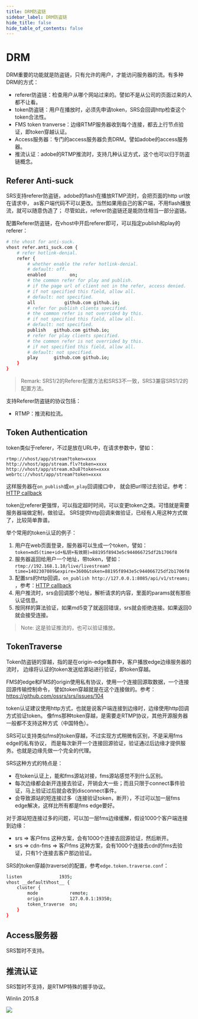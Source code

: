 ```yaml
---
title: DRM防盗链
sidebar_label: DRM防盗链
hide_title: false
hide_table_of_contents: false
---
```


# DRM

DRM重要的功能就是防盗链，只有允许的用户，才能访问服务器的流。有多种DRM的方式：
* referer防盗链：检查用户从哪个网站过来的。譬如不是从公司的页面过来的人都不让看。
* token防盗链：用户在播放时，必须先申请token，SRS会回调http检查这个token合法性。
* FMS token tranverse：边缘RTMP服务器收到每个连接，都去上行节点验证，即token穿越认证。
* Access服务器：专门的access服务器负责DRM。譬如adobe的access服务器。
* 推流认证：adobe的RTMP推流时，支持几种认证方式，这个也可以归于防盗链概念。

<a name='refer-authentication'></a>
<a name='refer-autisuck'></a>

## Referer Anti-suck

SRS支持referer防盗链，adobe的flash在播放RTMP流时，会把页面的http url放在请求中，
as客户端代码不可以更改。当然如果用自己的客户端，不用flash播放流，就可以随意伪造了；
尽管如此，referer防盗链还是能防住相当一部分盗链。

配置Referer防盗链，在vhost中开启referer即可，可以指定publish和play的referer：

```bash
# the vhost for anti-suck.
vhost refer.anti_suck.com {
    # refer hotlink-denial.
    refer {
        # whether enable the refer hotlink-denial.
        # default: off.
        enabled         on;
        # the common refer for play and publish.
        # if the page url of client not in the refer, access denied.
        # if not specified this field, allow all.
        # default: not specified.
        all           github.com github.io;
        # refer for publish clients specified.
        # the common refer is not overrided by this.
        # if not specified this field, allow all.
        # default: not specified.
        publish   github.com github.io;
        # refer for play clients specified.
        # the common refer is not overrided by this.
        # if not specified this field, allow all.
        # default: not specified.
        play      github.com github.io;
    }
}
```

> Remark: SRS1/2的Referer配置方法和SRS3不一致，SRS3兼容SRS1/2的配置方法。

支持Referer防盗链的协议包括：

* RTMP：推流和拉流。

## Token Authentication

token类似于referer，不过是放在URL中，在请求参数中，譬如：

```
rtmp://vhost/app/stream?token=xxxx
http://vhost/app/stream.flv?token=xxxx
http://vhost/app/stream.m3u8?token=xxxx
webrtc://vhost/app/stream?token=xxxx
```

这样服务器在`on_publish`或`on_play`回调接口中， 就会把url带过去验证。参考：[HTTP callback](./http-callback.md)

token比referer更强悍，可以指定超时时间，可以变更token之类。可惜就是需要服务器端做定制，做验证。
SRS提供http回调来做验证，已经有人用这种方式做了，比较简单靠谱。

举个常用的token认证的例子：

1. 用户在web页面登录，服务器可以生成一个token，譬如：`token=md5(time+id+私钥+有效期)=88195f8943e5c944066725df2b1706f8`
1. 服务器返回给用户一个地址，带token，譬如：`rtmp://192.168.1.10/live/livestream?time=1402307089&expire=3600&token=88195f8943e5c944066725df2b1706f8`
1. 配置srs的http回调，`on_publish http://127.0.0.1:8085/api/v1/streams;` ，参考：[HTTP callback](./http-callback.md#config-srs)
1. 用户推流时，srs会回调那个地址，解析请求的内容，里面的params就有那些认证信息。
1. 按同样的算法验证，如果md5变了就返回错误，srs就会拒绝连接。如果返回0就会接受连接。

> Note: 这是验证推流的，也可以验证播放。

## TokenTraverse

Token防盗链的穿越，指的是在origin-edge集群中，客户播放edge边缘服务器的流时，
边缘将认证的token发送给源站进行验证，即token穿越。

FMS的edge和FMS的origin使用私有协议，使用一个连接回源取数据，一个连接回源传输控制命令，
譬如token穿越就是在这个连接做的。参考：https://github.com/ossrs/srs/issues/104

token认证建议使用http方式，也就是说客户端连接到边缘时，边缘使用http回调方式验证token。
像fms那种token穿越，是需要走RTMP协议，其他开源服务器一般都不支持这种方式（中国特色）。

SRS可以支持类似fms的token穿越，不过实现方式稍微有区别，不是采用fms edge的私有协议，
而是每次新开一个连接回源验证，验证通过后边缘才提供服务。也就是边缘先做一个完全的代理。

SRS这种方式的特点是：
* 在token认证上，能和fms源站对接，fms源站感觉不到什么区别。
* 每次边缘都会新开连接去验证，开销会大一些；而且只限于connect事件验证，马上验证过后就会收到disconnect事件。
* 会导致源站的短连接过多（连接验证token，断开），不过可以加一层fms edge解决，这样比所有都是fms edge要好。

对于源站短连接过多的问题，可以加一层fms边缘缓解，假设1000个客户端连接到边缘：
* srs => 客户fms 这种方案，会有1000个连接去回源验证，然后断开。
* srs => cdn-fms => 客户fms 这种方案，会有1000个连接去cdn的fms去验证，只有1个连接去客户那边验证。

SRS的token穿越(traverse)的配置，参考`edge.token.traverse.conf`：

```bash
listen              1935;
vhost __defaultVhost__ {
    cluster {
        mode            remote;
        origin          127.0.0.1:19350;
        token_traverse  on;
    }
}
```

## Access服务器

SRS暂时不支持。

## 推流认证

SRS暂时不支持，是RTMP特殊的握手协议。

Winlin 2015.8

![](https://ossrs.net/gif/v1/sls.gif?site=ossrs.net&path=/lts/doc/zh/v4/drm)


